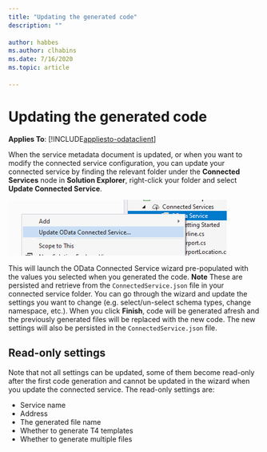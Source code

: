 ```yaml
---
title: "Updating the generated code"
description: ""

author: habbes
ms.author: clhabins
ms.date: 7/16/2020
ms.topic: article
 
---
```

# Updating the generated code

**Applies To**: [!INCLUDE[appliesto-odataclient](../includes/appliesto-odataclient-v7.md)]

When the service metadata document is updated, or when you want to modify the connected service configuration, you can update your connected service by finding the relevant folder under the **Connected Services** node in **Solution Explorer**, right-click your folder and select **Update Connected Service**.

![Update connected service](../assets/2020-07-17-OCS-update-menu.png)

This will launch the OData Connected Service wizard pre-populated with the values you selected when you generated the code. **Note** These are persisted and retrieve from the `ConnectedService.json` file in your connected service folder. You can go through the wizard and update the settings you want to change (e.g. select/un-select schema types, change namespace, etc.). When you click **Finish**, code will be generated afresh and the previously generated files will be replaced with the new code. The new settings will also be persisted in the `ConnectedService.json` file.

## Read-only settings

Note that not all settings can be updated, some of them become read-only after the first code generation and cannot be updated in the wizard when you update the connected service. The read-only settings are:
- Service name
- Address
- The generated file name
- Whether to generate T4 templates
- Whether to generate multiple files
